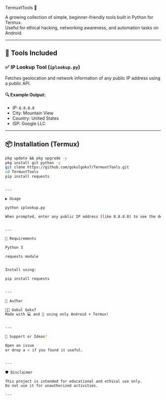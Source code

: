 TermuxtTools 🔧

A growing collection of simple, beginner-friendly tools built in Python for Termux.  
Useful for ethical hacking, networking awareness, and automation tasks on Android.

---

## 🚀 Tools Included

### ✅ IP Lookup Tool (`iplookup.py`)
Fetches geolocation and network information of any public IP address using a public API.

#### 🔍 Example Output:
- IP: `8.8.8.8`
- City: Mountain View
- Country: United States
- ISP: Google LLC

---

## 📦 Installation (Termux)

```bash
pkg update && pkg upgrade -y
pkg install git python -y
git clone https://github.com/gokulgokx7/TermuxtTools.git
cd TermuxtTools
pip install requests


---

▶️ Usage

python iplookup.py

When prompted, enter any public IP address (like 8.8.8.8) to see the details.


---

📌 Requirements

Python 3

requests module


Install using:

pip install requests


---

🧠 Author

👨‍💻 Gokul Gokx7
Made with 💻 and 🔋 using only Android + Termux!


---

🌟 Support or Ideas?

Open an issue
or drop a ⭐ if you found it useful.


---

🛡️ Disclaimer

This project is intended for educational and ethical use only.
Do not use it for unauthorized activities.

---

